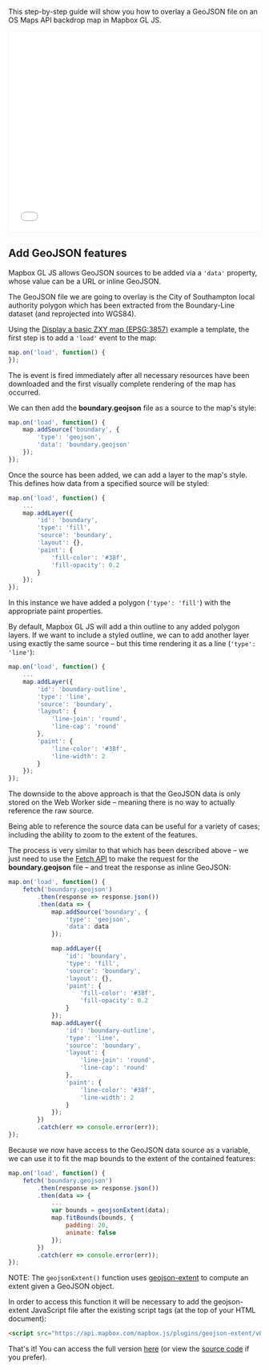 This step-by-step guide will show you how to overlay a GeoJSON file on an OS Maps API backdrop map in Mapbox GL JS.

<p><iframe style="width:100%;height:400px;max-width:1200px;border:1px solid #f5f5f5;" src="/public/os-data-hub-tutorials/dist/quick-start/mapbox-gl-js-adding-geojson.php"></iframe></p>

## Add GeoJSON features

Mapbox GL JS allows GeoJSON sources to be added via a `'data'` property, whose value can be a URL or inline GeoJSON.

The GeoJSON file we are going to overlay is the City of Southampton local authority polygon which has been extracted from the Boundary-Line dataset (and reprojected into WGS84).

Using the [Display a basic ZXY map (EPSG:3857)](https://labs.os.uk/public/os-data-hub-examples/os-maps-api/zxy-3857-basic-map) example a template, the first step is to add a `'load'` event to the map:

```js
map.on('load', function() {
});
```

The is event is fired immediately after all necessary resources have been downloaded and the first visually complete rendering of the map has occurred.

We can then add the **boundary.geojson** file as a source to the map's style:

```js
map.on('load', function() {
    map.addSource('boundary', {
        'type': 'geojson',
        'data': 'boundary.geojson'
    });
});
```

Once the source has been added, we can add a layer to the map's style. This defines how data from a specified source will be styled:

```js
map.on('load', function() {
    ...
    map.addLayer({
        'id': 'boundary',
        'type': 'fill',
        'source': 'boundary',
        'layout': {},
        'paint': {
            'fill-color': '#38f',
            'fill-opacity': 0.2
        }
    });
});
```

In this instance we have added a polygon (`'type': 'fill'`) with the appropriate paint properties.

By default, Mapbox GL JS will add a thin outline to any added polygon layers. If we want to include a styled outline, we can to add another layer using exactly the same source &ndash; but this time rendering it as a line (`'type': 'line'`):

```js
map.on('load', function() {
    ...
    map.addLayer({
        'id': 'boundary-outline',
        'type': 'line',
        'source': 'boundary',
        'layout': {
            'line-join': 'round',
            'line-cap': 'round'
        },
        'paint': {
            'line-color': '#38f',
            'line-width': 2
        }
    });
});
```

The downside to the above approach is that the GeoJSON data is only stored on the Web Worker side &ndash; meaning there is no way to actually reference the raw source.

Being able to reference the source data can be useful for a variety of cases; including the ability to zoom to the extent of the features.

The process is very similar to that which has been described above &ndash; we just need to use the [Fetch API](https://developer.mozilla.org/en-US/docs/Web/API/Fetch_API) to make the request for the **boundary.geojson** file &ndash; and treat the response as inline GeoJSON:

```js
map.on('load', function() {
    fetch('boundary.geojson')
        .then(response => response.json())
        .then(data => {
            map.addSource('boundary', {
                'type': 'geojson',
                'data': data
            });

            map.addLayer({
                'id': 'boundary',
                'type': 'fill',
                'source': 'boundary',
                'layout': {},
                'paint': {
                    'fill-color': '#38f',
                    'fill-opacity': 0.2
                }
            });
            map.addLayer({
                'id': 'boundary-outline',
                'type': 'line',
                'source': 'boundary',
                'layout': {
                    'line-join': 'round',
                    'line-cap': 'round'
                },
                'paint': {
                    'line-color': '#38f',
                    'line-width': 2
                }
            });
        })
        .catch(err => console.error(err));
});
```

Because we now have access to the GeoJSON data source as a variable, we can use it to fit the map bounds to the extent of the contained features:

```js
map.on('load', function() {
    fetch('boundary.geojson')
        .then(response => response.json())
        .then(data => {
            ...
            var bounds = geojsonExtent(data);
            map.fitBounds(bounds, {
                padding: 20,
                animate: false
            });
        })
        .catch(err => console.error(err));
});
```

NOTE: The `geojsonExtent()` function uses [geojson-extent](https://github.com/mapbox/geojson-extent) to compute an extent given a GeoJSON object.

In order to access this function it will be necessary to add the geojson-extent JavaScript file after the existing script tags (at the top of your HTML document):

```html
<script src="https://api.mapbox.com/mapbox.js/plugins/geojson-extent/v0.0.1/geojson-extent.js"></script>
```

That's it! You can access the full version [here](/public/os-data-hub-tutorials/dist/quick-start/mapbox-gl-js-adding-geojson.php) (or view the [source code](/public/os-data-hub-tutorials/dist/quick-start/source-view.html#mapbox-gl-js-adding-geojson) if you prefer).
